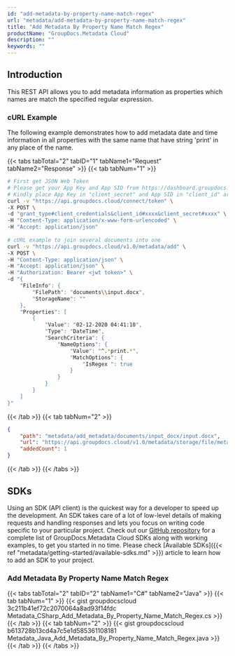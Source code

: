 ```yaml
---
id: "add-metadata-by-property-name-match-regex"
url: "metadata/add-metadata-by-property-name-match-regex"
title: "Add Metadata By Property Name Match Regex"
productName: "GroupDocs.Metadata Cloud"
description: ""
keywords: ""
---
```







## Introduction ##

This REST API allows you to add metadata information as properties which names are match the specified regular expression.

### cURL Example ###

The following example demonstrates how to add metadata date and time information in all properties with the same name that have string 'print' in any place of the name.

{{< tabs tabTotal="2" tabID="1" tabName1="Request" tabName2="Response" >}}
{{< tab tabNum="1" >}}

```bash
# First get JSON Web Token
# Please get your App Key and App SID from https://dashboard.groupdocs.cloud/#/apps. 
# Kindly place App Key in "client_secret" and App SID in "client_id" argument.
curl -v "https://api.groupdocs.cloud/connect/token" \
-X POST \
-d "grant_type#client_credentials&client_id#xxxx&client_secret#xxxx" \
-H "Content-Type: application/x-www-form-urlencoded" \
-H "Accept: application/json"
   
# cURL example to join several documents into one
curl -v "https://api.groupdocs.cloud/v1.0/metadata/add" \
-X POST \
-H "Content-Type: application/json" \
-H "Accept: application/json" \
-H "Authorization: Bearer <jwt token>" \
-d "{
    "FileInfo": {
        "FilePath": "documents\\input.docx",
        "StorageName": ""
    },
    "Properties": [
        {
            "Value": "02-12-2020 04:41:10",
            "Type": "DateTime",
            "SearchCriteria": {
                "NameOptions": {
                    "Value": "^.*print.*",
                    "MatchOptions": {
                        "IsRegex ": true
                    }
                }
            }
        }
    ]
}"
```

{{< /tab >}}
{{< tab tabNum="2" >}}

```json
{
    "path": "metadata/add_metadata/documents/input_docx/input.docx",
    "url": "https://api.groupdocs.cloud/v1.0/metadata/storage/file/metadata/add_metadata/documents/input_docx/input.docx",
    "addedCount": 1
}
```

{{< /tab >}}
{{< /tabs >}}

## SDKs ##

Using an SDK (API client) is the quickest way for a developer to speed up the development. An SDK takes care of a lot of low-level details of making requests and handling responses and lets you focus on writing code specific to your particular project. Check out our [GitHub repository](https://github.com/groupdocs-metadata-cloud) for a complete list of GroupDocs.Metadata Cloud SDKs along with working examples, to get you started in no time. Please check [Available SDKs]({{< ref "metadata/getting-started/available-sdks.md" >}}) article to learn how to add an SDK to your project.

### Add Metadata By Property Name Match Regex ###

{{< tabs tabTotal="2" tabID="2" tabName1="C#" tabName2="Java" >}}
{{< tab tabNum="1" >}}
{{< gist groupdocscloud 3c211b41ef72c2070064a8ad93f14fdc Metadata_CSharp_Add_Metadata_By_Property_Name_Match_Regex.cs >}}
{{< /tab >}}
{{< tab tabNum="2" >}}
{{< gist groupdocscloud b613728b13cd4a7c5e1d585361108181 Metadata_Java_Add_Metadata_By_Property_Name_Match_Regex.java >}}
{{< /tab >}}
{{< /tabs >}}
